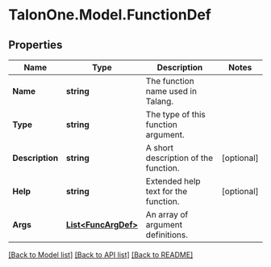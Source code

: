 
# TalonOne.Model.FunctionDef

## Properties

Name | Type | Description | Notes
------------ | ------------- | ------------- | -------------
**Name** | **string** | The function name used in Talang. | 
**Type** | **string** | The type of this function argument. | 
**Description** | **string** | A short description of the function. | [optional] 
**Help** | **string** | Extended help text for the function. | [optional] 
**Args** | [**List&lt;FuncArgDef&gt;**](FuncArgDef.md) | An array of argument definitions. | 

[[Back to Model list]](../README.md#documentation-for-models)
[[Back to API list]](../README.md#documentation-for-api-endpoints)
[[Back to README]](../README.md)

